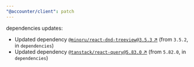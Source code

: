 ```yaml
---
"@accounter/client": patch
---
```

dependencies updates:
  - Updated dependency [`@minoru/react-dnd-treeview@3.5.3` ↗︎](https://www.npmjs.com/package/@minoru/react-dnd-treeview/v/3.5.3) (from `3.5.2`, in `dependencies`)
  - Updated dependency [`@tanstack/react-query@5.83.0` ↗︎](https://www.npmjs.com/package/@tanstack/react-query/v/5.83.0) (from `5.82.0`, in `dependencies`)
